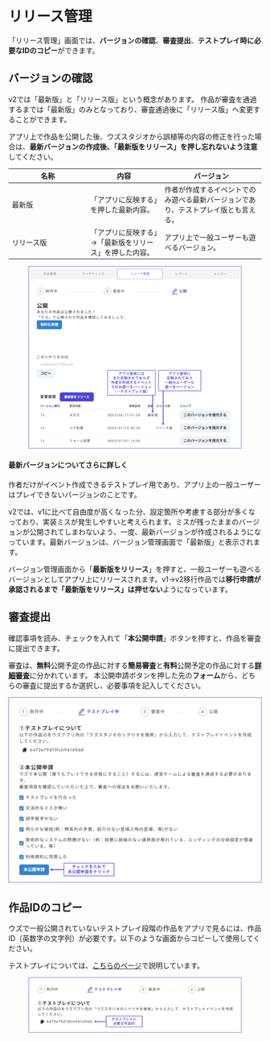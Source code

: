 # リリース管理

「リリース管理」画面では、**バージョンの確認**、**審査提出**、**テストプレイ時に必要なIDのコピー**ができます。



## バージョンの確認

v2では「最新版」と「リリース版」という概念があります。 作品が審査を通過するまでは「最新版」のみとなっており、審査通過後に「リリース版」へ変更することができます。

アプリ上で作品を公開した後、ウズスタジオから誤植等の内容の修正を行った場合は、**最新バージョンの作成後、「最新版をリリース」を押し忘れないよう注意**してください。

<table><thead><tr><th width="142.33333333333331">名称</th><th>内容</th><th>バージョン</th></tr></thead><tbody><tr><td>最新版</td><td>「アプリに反映する」を押した最新内容。</td><td>作者が作成するイベントでのみ遊べる最新バージョンであり、テストプレイ版とも言える。</td></tr><tr><td>リリース版</td><td>「アプリに反映する」→「最新版をリリース」を押した内容。</td><td>アプリ上で一般ユーザーも遊べるバージョン。</td></tr></tbody></table>



<figure><img src="../.gitbook/assets/image (6).png" alt=""><figcaption></figcaption></figure>

#### 最新バージョンについてさらに詳しく

作者だけがイベント作成できるテストプレイ用であり、アプリ上の一般ユーザーはプレイできないバージョンのことです。

v2では、v1に比べて自由度が高くなった分、設定箇所や考慮する部分が多くなっており、実装ミスが発生しやすいと考えられます。ミスが残ったままのバージョンが公開されてしまわないよう、一度、最新バージョンが作成されるようになっています。最新バージョンは、バージョン管理画面で「最新版」と表示されます。

バージョン管理画面から「**最新版をリリース**」を押すと、一般ユーザーも遊べるバージョンとしてアプリ上にリリースされます。v1→v2移行作品では**移行申請が承認されるまで「最新版をリリース」は押せない**ようになっています。



## 審査提出

&#x20;確認事項を読み、チェックを入れて「**本公開申請**」ボタンを押すと、作品を審査に提出できます。

審査は、**無料**公開予定の作品に対する**簡易審査**と**有料**公開予定の作品に対する[**詳細審査**](../overview/makingflow/submit/check.md)に分かれています。 本公開申請ボタンを押した先の**フォーム**から、どちらの審査に提出するか選択し、必要事項を記入してください。

![](../images/submit2.png)



## 作品IDのコピー

ウズで一般公開されていないテストプレイ段階の作品をアプリで見るには、作品ID（英数字の文字列）が必要です。以下のような画面からコピーして使用してください。

テストプレイについては、[こちらのページ](../overview/makingflow/testplay.md)で説明しています。

<figure><img src="../.gitbook/assets/image (21).png" alt=""><figcaption></figcaption></figure>

